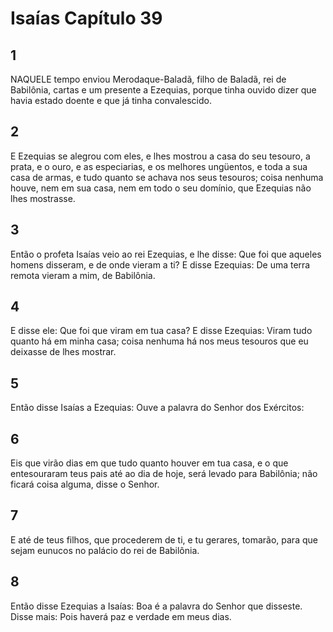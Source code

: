 # Isaías Capítulo 39

## 1
NAQUELE tempo enviou Merodaque-Baladã, filho de Baladã, rei de Babilônia, cartas e um presente a Ezequias, porque tinha ouvido dizer que havia estado doente e que já tinha convalescido.

## 2
E Ezequias se alegrou com eles, e lhes mostrou a casa do seu tesouro, a prata, e o ouro, e as especiarias, e os melhores ungüentos, e toda a sua casa de armas, e tudo quanto se achava nos seus tesouros; coisa nenhuma houve, nem em sua casa, nem em todo o seu domínio, que Ezequias não lhes mostrasse.

## 3
Então o profeta Isaías veio ao rei Ezequias, e lhe disse: Que foi que aqueles homens disseram, e de onde vieram a ti? E disse Ezequias: De uma terra remota vieram a mim, de Babilônia.

## 4
E disse ele: Que foi que viram em tua casa? E disse Ezequias: Viram tudo quanto há em minha casa; coisa nenhuma há nos meus tesouros que eu deixasse de lhes mostrar.

## 5
Então disse Isaías a Ezequias: Ouve a palavra do Senhor dos Exércitos:

## 6
Eis que virão dias em que tudo quanto houver em tua casa, e o que entesouraram teus pais até ao dia de hoje, será levado para Babilônia; não ficará coisa alguma, disse o Senhor.

## 7
E até de teus filhos, que procederem de ti, e tu gerares, tomarão, para que sejam eunucos no palácio do rei de Babilônia.

## 8
Então disse Ezequias a Isaías: Boa é a palavra do Senhor que disseste. Disse mais: Pois haverá paz e verdade em meus dias.

